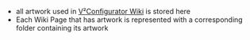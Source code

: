 - all artwork used in [V²Configurator Wiki](https://github.com/V-Squared/v2-Configurator/wiki) is stored here
- Each Wiki Page that has artwork is represented with a corresponding folder containing its artwork
